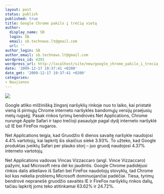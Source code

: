 ```yaml
---
layout: post
status: publish
published: true
title: Google Chrome pakilo į trečią vietą
author:
  display_name: SB
  login: SB
  email: sb.technews.lt@gmail.com
  url: ''
author_login: SB
author_email: sb.technews.lt@gmail.com
wordpress_id: 4391
wordpress_url: http://localhost/site/new/google_chrome_pakilo_i_trecia_vieta/
date: '2009-12-17 19:37:41 +0200'
date_gmt: '2009-12-17 19:37:41 +0200'
categories:
- Naujienos
---
```

<div class="imgright"><img src="http://t2.gstatic.com/images?q=tbn:XhjGxFp0d8i0YM:http://foo.iskandar.web.id/wp-content/uploads/2009/10/chrome_logo.png"  /></div>
<p>Google atliko milžinišką žingsnį naršyklių rinkoje nuo to laiko, kai pristatė vieną iš pirmųjų Chrome interneto naršyklės bandomųjų versijų praėjusių metų rugsėjį. Pasak rinkos tyrimų bendrovės Net Applications, Chrome nurungė Apple Safari ir tapo trečioji pasaulyje pagal dydį interneto naršyklė už IE bei FireFox nugaros.</p>
<p>Net Applications teigia, kad Gruodžio 6 dienos savaitę naršykle naudojosi 4.4% vartotojų, kai lapkritį šis skaičius siekė 3.93%. To užteko, kad Google produktas įveiktų Safari per plauko storį – juo gruodį naudojosi 4.37% interneto vartotojų.</p>
<p>Net Applications vadovas Vincas Vizzaccaro (angl. Vince Vizzaccaro) pažymi, kad Microsoft nėra dėl ko jaudintis. Google Chrome padidėjusi rinkos dalis atkeliavo iš Safari bei FireFox naudotojų stovyklų, tad Chrome kol kas nekelia problemų Microsoft dominuojančiai padėčiai. Tiesa, tyrimų bendrovė nepranešė gruodžio savaitės IE ir FireFox naršyklių rinkos dalių, tačiau lapkritį joms teko atitinkamai 63.62% ir 24.72%.<br /></p>
